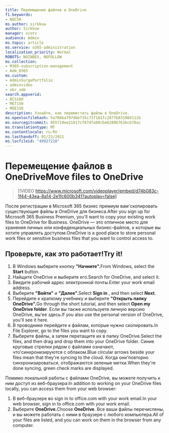 ```yaml
---
title: Перемещение файлов в OneDrive
f1.keywords:
- NOCSH
ms.author: sirkkuw
author: Sirkkuw
manager: scotv
audience: Admin
ms.topic: article
ms.service: o365-administration
localization_priority: Normal
ROBOTS: NOINDEX, NOFOLLOW
ms.collection:
- M365-subscription-management
- Adm_O365
ms.custom:
- AdminSurgePortfolio
- adminvideo
- okr_smb
search.appverid:
- BCS160
- MET150
- MOE150
description: Узнайте, как переместить файлы в OneDrive.
ms.openlocfilehash: 5a708ba797dbb735c71f181fc287fb831004112b
ms.sourcegitcommit: 855719ee21017cf87dfa98cbe62806763bcb78ac
ms.translationtype: MT
ms.contentlocale: ru-RU
ms.lasthandoff: 01/22/2021
ms.locfileid: "49927218"
---
```

# <a name="move-files-to-onedrive"></a><span data-ttu-id="77d9b-103">Перемещение файлов в OneDrive</span><span class="sxs-lookup"><span data-stu-id="77d9b-103">Move files to OneDrive</span></span>

> [!VIDEO https://www.microsoft.com/videoplayer/embed/d74b083c-1f44-43ea-8a14-2e1fc600b341?autoplay=false]

<span data-ttu-id="77d9b-104">После регистрации в Microsoft 365 бизнес премиум вам&#39;скопировать существующие файлы в OneDrive для бизнеса.</span><span class="sxs-lookup"><span data-stu-id="77d9b-104">After you sign up for Microsoft 365 Business Premium, you&#39;ll want to copy your existing work files to OneDrive for Business.</span></span> <span data-ttu-id="77d9b-105">OneDrive — это отличное место для хранения личных или конфиденциальных бизнес-файлов, к которые вы хотите управлять доступом.</span><span class="sxs-lookup"><span data-stu-id="77d9b-105">OneDrive is a good place to store personal work files or sensitive business files that you want to control access to.</span></span>

## <a name="try-it"></a><span data-ttu-id="77d9b-106">Проверьте, как это работает!</span><span class="sxs-lookup"><span data-stu-id="77d9b-106">Try it!</span></span>

1. <span data-ttu-id="77d9b-107">В Windows выберите кнопку **"Начните".**</span><span class="sxs-lookup"><span data-stu-id="77d9b-107">From Windows, select the  **Start** button.</span></span>
2. <span data-ttu-id="77d9b-108">Найщите OneDrive и выберите его.</span><span class="sxs-lookup"><span data-stu-id="77d9b-108">Search for OneDrive, and select it.</span></span>
3. <span data-ttu-id="77d9b-109">Введите рабочий адрес электронной почты.</span><span class="sxs-lookup"><span data-stu-id="77d9b-109">Enter your work email address.</span></span>
4. <span data-ttu-id="77d9b-110">Выберите **"Войти"** и **"Далее".**</span><span class="sxs-lookup"><span data-stu-id="77d9b-110">Select  **Sign in** , and then select  **Next**.</span></span>
5. <span data-ttu-id="77d9b-111">Перейдите к краткому учебнику и выберите **"Открыть папку OneDrive".**</span><span class="sxs-lookup"><span data-stu-id="77d9b-111">Go through the short tutorial, and then select  **Open my OneDrive folder**.</span></span> <span data-ttu-id="77d9b-112">Если вы также используете личную версию OneDrive, вы&#39;ее здесь.</span><span class="sxs-lookup"><span data-stu-id="77d9b-112">If you also use the personal version of OneDrive, you&#39;ll see it here.</span></span>
6. <span data-ttu-id="77d9b-113">В проводнике перейдите к файлам, которые нужно скопировать.</span><span class="sxs-lookup"><span data-stu-id="77d9b-113">In File Explorer, go to the files you want to copy.</span></span>
7. <span data-ttu-id="77d9b-114">Выберите файлы, а затем перетащите их в папку OneDrive.</span><span class="sxs-lookup"><span data-stu-id="77d9b-114">Select the files, and then drag and drop them into your OneDrive folder.</span></span> <span data-ttu-id="77d9b-115">Синие круговые стрелки рядом с файлами означают, что&#39;синхронизируются с облаком.</span><span class="sxs-lookup"><span data-stu-id="77d9b-115">Blue circular arrows beside your files mean that they&#39;re syncing to the cloud.</span></span> <span data-ttu-id="77d9b-116">Когда они&#39;повторно синхронизироваться, отображаются зеленые метки.</span><span class="sxs-lookup"><span data-stu-id="77d9b-116">When they&#39;re done syncing, green check marks are displayed.</span></span>

<span data-ttu-id="77d9b-117">Помимо локальной работы с файлами OneDrive, вы можете получить к ним доступ из веб-браузера:</span><span class="sxs-lookup"><span data-stu-id="77d9b-117">In addition to working on your OneDrive files locally, you can access them from your web browser:</span></span>

1. <span data-ttu-id="77d9b-118">В веб-браузере во sign in to office.com with your work email.</span><span class="sxs-lookup"><span data-stu-id="77d9b-118">In your web browser, sign in to office.com with your work email.</span></span>
2. <span data-ttu-id="77d9b-119">Выберите **OneDrive.**</span><span class="sxs-lookup"><span data-stu-id="77d9b-119">Choose  **OneDrive**.</span></span> <span data-ttu-id="77d9b-120">Все ваши файлы перечислены, и вы можете работать с ними в браузере с любого компьютера.</span><span class="sxs-lookup"><span data-stu-id="77d9b-120">All of your files are listed, and you can work on them in the browser from any computer.</span></span>